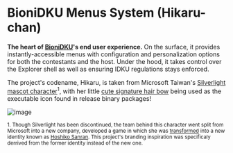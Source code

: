 # BioniDKU Menus System (Hikaru-chan)
**The heart of [BioniDKU](https://github.com/Bionic-OSE/BioniDKU)'s end user experience.** On the surface, it provides instantly-accessible menus with configuration and personalization options for both the contestants and the host. Under the hood, it takes control over the Explorer shell as well as ensuring IDKU regulations stays enforced.

The project's codename, Hikaru, is taken from Microsoft Taiwan's [Silverlight mascot character](https://en.wikipedia.org/wiki/Hikaru_Aizawa)<sup>1</sup>, with her little [cute signature hair bow](https://danbooru.donmai.us/posts/957762) being used as the executable icon found in release binary packages!  

![image](https://github.com/Bionic-OSE/BioniDKU-hikaru/assets/44027930/abe7a232-360c-420e-9f57-e3d2af438395)

<sup>1. Though Silverlight has been discontinued, the team behind this character went split from Microsoft into a new company, developed a game in which she was [transformed](https://www.levelup.com/en/news/774759/Former-Microsoft-waifu-returns-and-you-can-invite-her-on-dates-in-this-game) into a new identity known as [Hoshiko Sanran](https://twitter.com/Iam_HoshiHikaru). This project's branding inspiration was specificaly derrived from the former identity instead of the new one.</sup>  

